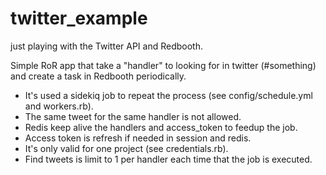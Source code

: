 # twitter_example

just playing with the Twitter API and Redbooth.

Simple RoR app that take a "handler" to looking for in twitter (#something) and create a task in Redbooth periodically.

- It's used a sidekiq job to repeat the process (see config/schedule.yml and workers.rb).
- The same tweet for the same handler is not allowed.
- Redis keep alive the handlers and access_token to feedup the job.
- Access token is refresh if needed in session and redis.
- It's only valid for one project (see credentials.rb).
- Find tweets is limit to 1 per handler each time that the job is executed.
